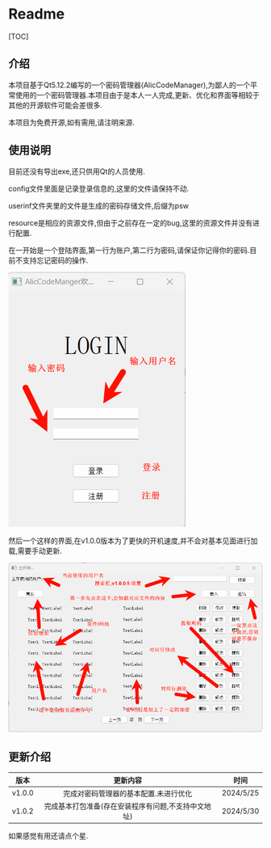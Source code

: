 # Readme

[TOC]

## 介绍

本项目基于Qt5.12.2编写的一个密码管理器(AlicCodeManager),为鄙人的一个平常使用的一个密码管理器.本项目由于是本人一人完成,更新、优化和界面等相较于其他的开源软件可能会差很多.

本项目为免费开源,如有需用,请注明来源.

## 使用说明

目前还没有导出exe,还只供用Qt的人员使用.

config文件里面是记录登录信息的,这里的文件请保持不动.

userinf文件夹里的文件是生成的密码存储文件,后缀为psw

resource是相应的资源文件,但由于之前存在一定的bug,这里的资源文件并没有进行配置.

在一开始是一个登陆界面,第一行为账户,第二行为密码,请保证你记得你的密码.目前不支持忘记密码的操作.

![image-20240525144955336](resource/picture/image-20240525144955336.png)

然后一个这样的界面,在v1.0.0版本为了更快的开机速度,并不会对基本见面进行加载,需要手动更新.

![image-20240525150043915](resource/picture/image-20240525150043915.png)

## 更新介绍

|  版本  |                      更新内容                       |   时间    |
| :----: | :-------------------------------------------------: | :-------: |
| v1.0.0 |        完成对密码管理器的基本配置.未进行优化        | 2024/5/25 |
| v1.0.2 | 完成基本打包准备(存在安装程序有问题,不支持中文地址) | 2024/5/30 |

如果感觉有用还请点个星.
